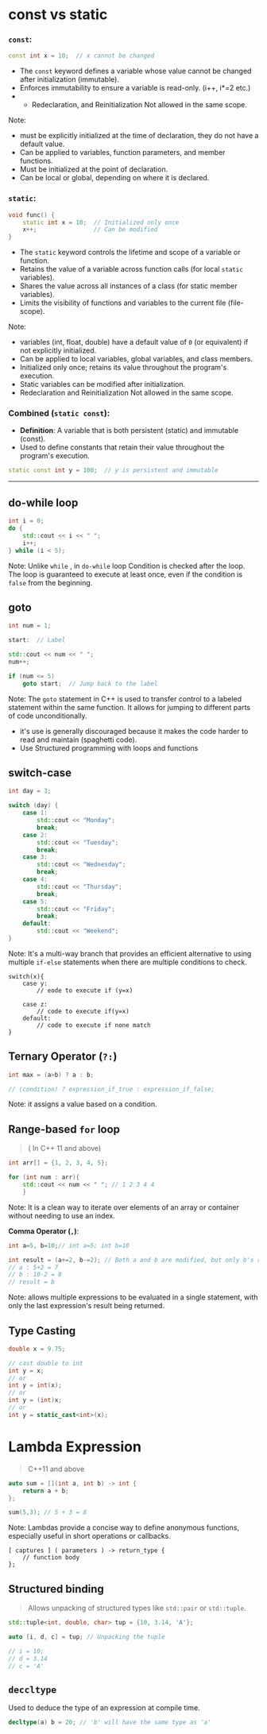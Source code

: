 
# const vs static


### `const`:

  ```cpp
  const int x = 10;  // x cannot be changed
  ```

- The `const` keyword defines a variable whose value cannot be changed after initialization (immutable).
- Enforces immutability to ensure a variable is read-only. (i++, i*=2 etc.)
- - Redeclaration, and Reinitialization Not allowed in the same scope.

 Note:
-  must be explicitly initialized at the time of declaration, they do not have a default value.
-  Can be applied to variables, function parameters, and member functions.
- Must be initialized at the point of declaration.
- Can be local or global, depending on where it is declared.

### `static`:

  ```cpp
  void func() {
      static int x = 10;  // Initialized only once
      x++;                // Can be modified
  }
  ```
  
- The `static` keyword controls the lifetime and scope of a variable or function.
- Retains the value of a variable across function calls (for local `static` variables).
- Shares the value across all instances of a class (for static member variables).
- Limits the visibility of functions and variables to the current file (file-scope).

Note:
- variables (int, float, double) have a default value of `0` (or equivalent) if not explicitly initialized.
- Can be applied to local variables, global variables, and class members.
- Initialized only once; retains its value throughout the program's execution.
- Static variables can be modified after initialization.
- Redeclaration and Reinitialization Not allowed in the same scope.

### Combined (`static const`):
- **Definition**: A variable that is both persistent (static) and immutable (const).
-  Used to define constants that retain their value throughout the program's execution.
  ```cpp
  static const int y = 100;  // y is persistent and immutable
  ```


---
## do-while loop

```cpp
int i = 0;
do { 
	std::cout << i << " ";
	i++; 
} while (i < 5);
```
Note: Unlike `while` , in `do-while` loop Condition is checked after the loop. The loop is guaranteed to execute at least once, even if the condition is `false` from the beginning.

## goto

```cpp
int num = 1;

start:  // Label

std::cout << num << " ";
num++;

if (num <= 5)
	goto start;  // Jump back to the label
```

Note: The `goto` statement in C++ is used to transfer control to a labeled statement within the same function. It allows for jumping to different parts of code unconditionally.

- it's use is generally discouraged because it makes the code harder to read and maintain (spaghetti code).
- Use Structured programming with loops and functions

## switch-case

```cpp
int day = 3;

switch (day) {
	case 1:
		std::cout << "Monday";
		break;
	case 2:
		std::cout << "Tuesday";
		break;
	case 3:
		std::cout << "Wednesday";
		break;
	case 4:
		std::cout << "Thursday";
		break;
	case 5:
		std::cout << "Friday";
		break;
	default:
		std::cout << "Weekend";
}
```

Note: It's a multi-way branch that provides an efficient alternative to using multiple `if-else` statements when there are multiple conditions to check.

```
switch(x){
	case y: 
		// eode to execute if (y=x)
		
	case z:
		// code to execute if(y=x)
	default:
		// code to execute if none match
}
```

## Ternary Operator (`?:`)

```cpp
int max = (a>b) ? a : b;

// (condition) ? expression_if_true : expression_if_false;
```
Note: it assigns a value based on a condition.
## Range-based `for` loop 
>( In C++ 11 and above)

```cpp
int arr[] = {1, 2, 3, 4, 5};

for (int num : arr){
	std::cout << num << " "; // 1 2 3 4 4
	}
```

Note: It is a clean way to iterate over elements of an array or container without needing to use an index.

**Comma Operator (`,`)**:

```cpp
int a=5, b=10;// int a=5; int b=10
```

```cpp
int result = (a+=2, b-=2); // Both a and b are modified, but only b's result is returned
// a : 5+2 = 7
// b : 10-2 = 8
// result = b 
```

Note: allows multiple expressions to be evaluated in a single statement, with only the last expression's result being returned.

## Type Casting

```cpp
double x = 9.75;

// cast double to int
int y = x;
// or 
int y = int(x);
// or
int y = (int)x;
// or
int y = static_cast<int>(x);
```

# Lambda Expression
> C++11 and above

```cpp
auto sum = [](int a, int b) -> int {
	return a + b;
};

sum(5,3); // 5 + 3 = 8
```
Note: Lambdas provide a concise way to define anonymous functions, especially useful in short operations or callbacks.

```
[ captures ] ( parameters ) -> return_type {
    // function body
};
```

## Structured binding
> Allows unpacking of structured types like `std::pair` or `std::tuple`.

```cpp
std::tuple<int, double, char> tup = {10, 3.14, 'A'};

auto [i, d, c] = tup; // Unpacking the tuple

// i = 10;
// d = 3.14
// c = 'A'
```

## `deccltype`

Used to deduce the type of an expression at compile time.
```cpp
decltype(a) b = 20; // 'b' will have the same type as 'a'
```